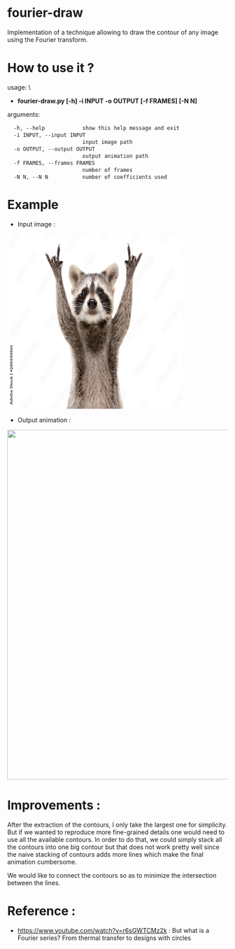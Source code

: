 # fourier-draw

Implementation of a technique allowing to draw the contour of any image using the Fourier transform.

# How to use it ?

usage: 
\
- **fourier-draw.py [-h] -i INPUT -o OUTPUT [-f FRAMES] [-N N]**

arguments:
```console
  -h, --help            show this help message and exit
  -i INPUT, --input INPUT
                        input image path
  -o OUTPUT, --output OUTPUT
                        output animation path
  -f FRAMES, --frames FRAMES
                        number of frames
  -N N, --N N           number of coefficients used
```

# Example

* Input image : 

<img src="images/raccoon_rock_n_roll.jpg" width="400" height="400" />

* Output animation :

<img src="animations/raccoon_epicycles_otsu.gif" width="800" height="800" />


# Improvements :

After the extraction of the contours, I only take the largest one for simplicity. But if we wanted to reproduce more fine-grained details
one would need to use all the available contours. In order to do that, we could simply stack all the contours into one big contour but that does not work pretty well since the naive stacking of contours adds more lines which make the final animation cumbersome.

We would like to connect the contours so as to minimize the intersection between the lines.

# Reference : 
- https://www.youtube.com/watch?v=r6sGWTCMz2k : But what is a Fourier series? From thermal transfer to designs with circles
